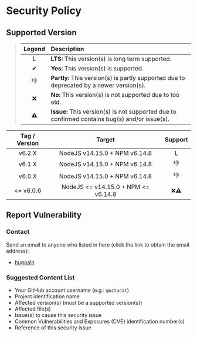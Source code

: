 # Security Policy

## Supported Version

> | **Legend** | **Description** |
> |:-:|:--|
> | L | **LTS:** This version(s) is long term supported. |
> | ✔ | **Yes:** This version(s) is supported. |
> | 👎 | **Partly:** This version(s) is partly supported due to deprecated by a newer version(s). |
> | ❌ | **No:** This version(s) is not supported due to too old. |
> | ⚠ | **Issue:** This version(s) is not supported due to confirmed contains bug(s) and/or issue(s). |

| **Tag / Version** | **Target** | **Support** |
|:-:|:-:|:-:|
| v6.2.X | NodeJS v14.15.0 + NPM v6.14.8 | L |
| v6.1.X | NodeJS v14.15.0 + NPM v6.14.8 | 👎 |
| v6.0.X | NodeJS v14.15.0 + NPM v6.14.8 | 👎 |
| <= v6.0.6 | NodeJS <= v14.15.0 + NPM <= v6.14.8 | ❌⚠ |

## Report Vulnerability

### Contact

Send an email to anyone who listed in here (click the link to obtain the email address):

- [hugoalh](https://github.com/hugoalh)

### Suggested Content List

- Your GitHub account username (e.g.: `@octocat`)
- Project identification name
- Affected version(s) (must be a supported version(s))
- Affected file(s)
- Issue(s) to cause this security issue
- Common Vulnerabilities and Exposures (CVE) identification number(s)
- Reference of this security issue
